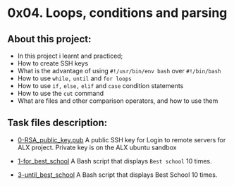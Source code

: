 # 0x04. Loops, conditions and parsing

## About this project:
* In this project i learnt and practiced;
* How to create SSH keys
* What is the advantage of using `#!/usr/bin/env bash` over `#!/bin/bash`
* How to use `while,` `until` and `for loops`
* How to use `if,` `else,` `elif` and `case` condition statements
* How to use the `cut` command
* What are files and other comparison operators, and how to use them

## Task files description:
* [0-RSA_public_key.pub](0x04-loops_conditions_and_parsing/0-RSA_public_key.pub) A public SSH key for Login to remote servers for ALX project. Private key is on the ALX ubuntu sandbox 

* [1-for_best_school](0x04-loops_conditions_and_parsing/1-for_best_school) A Bash script that displays `Best school` 10 times. 

* [3-until_best_school](0x04-loops_conditions_and_parsing/3-until_best_school) A Bash script that displays Best School 10 times.
